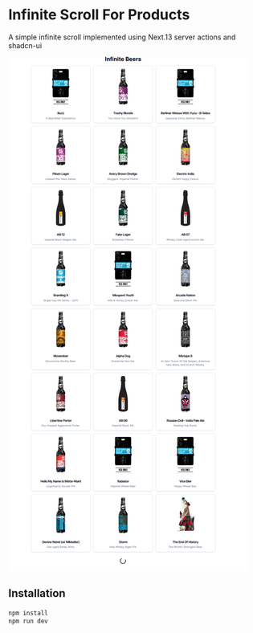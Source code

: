 # Infinite Scroll For Products

A simple infinite scroll implemented using Next.13 server actions and shadcn-ui

!["infinitive scroll"](/public/review.png)

## Installation
```shell
npm install
npm run dev
```